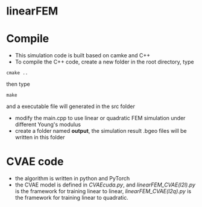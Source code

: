 # linearFEM

Compile
=================
* This simulation code is built based on camke and C++
* To compile the C++ code, create a new folder in the root directory, type 
```
cmake ..
```
then type
```
make
```
and a executable file will generated in the src folder
* modify the main.cpp to use linear or quadratic FEM simulation under different Young's modulus
* create a folder named **output**, the simulation result .bgeo files will be written in this folder

CVAE code
================ 
* the algorithm is written in python and PyTorch
* the CVAE model is defined in *CVAEcuda.py*, and *linearFEM_CVAE(l2l).py* is the framework for training linear to linear,  *linearFEM_CVAE(l2q).py* is the framework for training linear to quadratic.